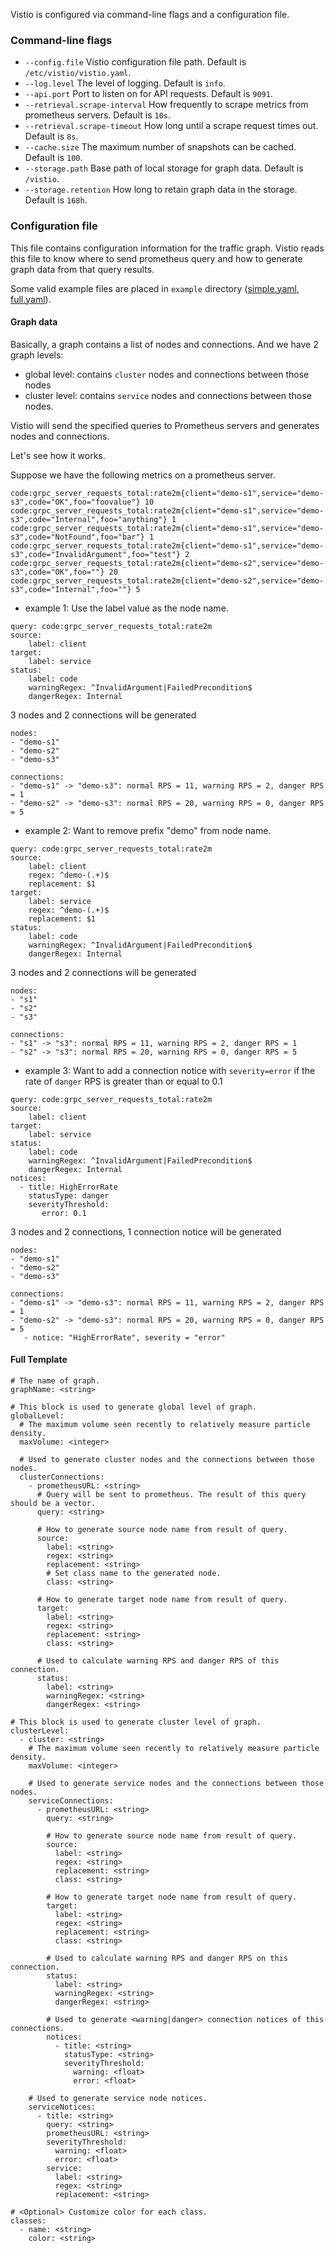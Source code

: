 Vistio is configured via command-line flags and a configuration file.

### Command-line flags

- `--config.file` Vistio configuration file path. Default is `/etc/vistio/vistio.yaml`.
- `--log.level` The level of logging. Default is `info`.
- `--api.port` Port to listen on for API requests. Default is `9091`.
- `--retrieval.scrape-interval` How frequently to scrape metrics from prometheus servers. Default is `10s`.
- `--retrieval.scrape-timeout` How long until a scrape request times out. Default is `8s`.
- `--cache.size` The maximum number of snapshots can be cached. Default is `100`.
- `--storage.path` Base path of local storage for graph data. Default is `/vistio`.
- `--storage.retention` How long to retain graph data in the storage. Default is `168h`.

### Configuration file

This file contains configuration information for the traffic graph. Vistio reads this file to know where to send prometheus query and how to generate graph data from that query results.

Some valid example files are placed in `example` directory ([simple.yaml](https://github.com/nmnellis/vistio/blob/master/example/simple.yaml), [full.yaml](https://github.com/nmnellis/vistio/blob/master/example/simple.yaml)).

#### Graph data

Basically, a graph contains a list of nodes and connections. And we have 2 graph levels:
 - global level: contains `cluster` nodes and connections between those nodes
 - cluster level: contains `service` nodes and connections between those nodes.

Vistio will send the specified queries to Prometheus servers and generates nodes and connections.

Let's see how it works.

Suppose we have the following metrics on a prometheus server.

```
code:grpc_server_requests_total:rate2m{client="demo-s1",service="demo-s3",code="OK",foo="foovalue"} 10
code:grpc_server_requests_total:rate2m{client="demo-s1",service="demo-s3",code="Internal",foo="anything"} 1
code:grpc_server_requests_total:rate2m{client="demo-s1",service="demo-s3",code="NotFound",foo="bar"} 1
code:grpc_server_requests_total:rate2m{client="demo-s1",service="demo-s3",code="InvalidArgument",foo="test"} 2
code:grpc_server_requests_total:rate2m{client="demo-s2",service="demo-s3",code="OK",foo=""} 20
code:grpc_server_requests_total:rate2m{client="demo-s2",service="demo-s3",code="Internal",foo=""} 5
```

- example 1: Use the label value as the node name.

```
query: code:grpc_server_requests_total:rate2m
source:
    label: client
target:
    label: service
status:
    label: code
    warningRegex: ^InvalidArgument|FailedPrecondition$
    dangerRegex: Internal
```

3 nodes and 2 connections will be generated

```
nodes:
- "demo-s1"
- "demo-s2"
- "demo-s3"

connections:
- "demo-s1" -> "demo-s3": normal RPS = 11, warning RPS = 2, danger RPS = 1
- "demo-s2" -> "demo-s3": normal RPS = 20, warning RPS = 0, danger RPS = 5
```

- example 2: Want to remove prefix "demo" from node name.

```
query: code:grpc_server_requests_total:rate2m
source:
    label: client
    regex: ^demo-(.+)$
    replacement: $1
target:
    label: service
    regex: ^demo-(.+)$
    replacement: $1
status:
    label: code
    warningRegex: ^InvalidArgument|FailedPrecondition$
    dangerRegex: Internal
```

3 nodes and 2 connections will be generated

```
nodes:
- "s1"
- "s2"
- "s3"

connections:
- "s1" -> "s3": normal RPS = 11, warning RPS = 2, danger RPS = 1
- "s2" -> "s3": normal RPS = 20, warning RPS = 0, danger RPS = 5
```

- example 3: Want to add a connection notice with `severity=error` if the rate of `danger` RPS is greater than or equal to 0.1

```
query: code:grpc_server_requests_total:rate2m
source:
    label: client
target:
    label: service
status:
    label: code
    warningRegex: ^InvalidArgument|FailedPrecondition$
    dangerRegex: Internal
notices:
  - title: HighErrorRate
    statusType: danger
    severityThreshold:
       error: 0.1
```

3 nodes and 2 connections, 1 connection notice will be generated

```
nodes:
- "demo-s1"
- "demo-s2"
- "demo-s3"

connections:
- "demo-s1" -> "demo-s3": normal RPS = 11, warning RPS = 2, danger RPS = 1
- "demo-s2" -> "demo-s3": normal RPS = 20, warning RPS = 0, danger RPS = 5
   - notice: "HighErrorRate", severity = "error"
```

#### Full Template

```
# The name of graph.
graphName: <string>

# This block is used to generate global level of graph.
globalLevel:
  # The maximum volume seen recently to relatively measure particle density.
  maxVolume: <integer>

  # Used to generate cluster nodes and the connections between those nodes.
  clusterConnections:
    - prometheusURL: <string>
      # Query will be sent to prometheus. The result of this query should be a vector.
      query: <string>

      # How to generate source node name from result of query.
      source:
        label: <string>
        regex: <string>
        replacement: <string>
        # Set class name to the generated node.
        class: <string>

      # How to generate target node name from result of query.
      target:
        label: <string>
        regex: <string>
        replacement: <string>
        class: <string>

      # Used to calculate warning RPS and danger RPS of this connection.
      status:
        label: <string>
        warningRegex: <string>
        dangerRegex: <string>

# This block is used to generate cluster level of graph.
clusterLevel:
  - cluster: <string>
    # The maximum volume seen recently to relatively measure particle density.
    maxVolume: <integer>

    # Used to generate service nodes and the connections between those nodes.
    serviceConnections:
      - prometheusURL: <string>
        query: <string>

        # How to generate source node name from result of query.
        source:
          label: <string>
          regex: <string>
          replacement: <string>
          class: <string>

        # How to generate target node name from result of query.
        target:
          label: <string>
          regex: <string>
          replacement: <string>
          class: <string>

        # Used to calculate warning RPS and danger RPS on this connection.
        status:
          label: <string>
          warningRegex: <string>
          dangerRegex: <string>

        # Used to generate <warning|danger> connection notices of this connections.
        notices:
          - title: <string>
            statusType: <string>
            severityThreshold:
              warning: <float>
              error: <float>

    # Used to generate service node notices.
    serviceNotices:
      - title: <string>
        query: <string>
        prometheusURL: <string>
        severityThreshold:
          warning: <float>
          error: <float>
        service:
          label: <string>
          regex: <string>
          replacement: <string>

# <Optional> Customize color for each class.
classes:
  - name: <string>
    color: <string>
```
